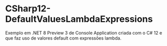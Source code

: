# CSharp12-DefaultValuesLambdaExpressions
Exemplo em .NET 8 Preview 3 de Console Application criada com o C# 12 e que faz uso de valores default com expressões lambda.
